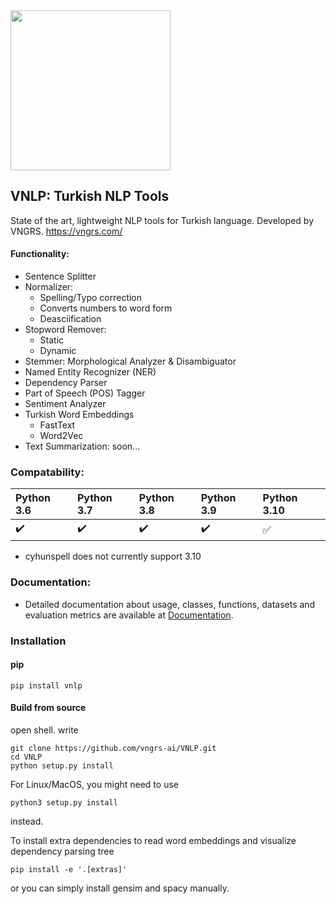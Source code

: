 <img src="https://github.com/vngrs-ai/VNLP/blob/main/vnlp.png" width="256">

## VNLP: Turkish NLP Tools
State of the art, lightweight NLP tools for Turkish language.
Developed by VNGRS.
https://vngrs.com/

#### Functionality:
- Sentence Splitter
- Normalizer:
	- Spelling/Typo correction
	- Converts numbers to word form
	- Deasciification
- Stopword Remover:
	- Static
	- Dynamic
- Stemmer: Morphological Analyzer & Disambiguator
- Named Entity Recognizer (NER) 
- Dependency Parser
- Part of Speech (POS) Tagger
- Sentiment Analyzer
- Turkish Word Embeddings
	- FastText
	- Word2Vec
- Text Summarization: soon...

### Compatability:

Python 3.6 | Python 3.7 | Python 3.8 | Python 3.9 | Python 3.10
:------------ | :-------------| :-------------| :-------------| :-------------
:heavy_check_mark: | :heavy_check_mark: |  :heavy_check_mark: | :heavy_check_mark: | :white_check_mark:

- cyhunspell does not currently support 3.10

### Documentation:
- Detailed documentation about usage, classes, functions, datasets and evaluation metrics are available at [Documentation](https://vnlp.readthedocs.io).

### Installation
#### pip
```
pip install vnlp
```

#### Build from source
open shell.
write
```
git clone https://github.com/vngrs-ai/VNLP.git
cd VNLP
python setup.py install
```

For Linux/MacOS, you might need to use
```
python3 setup.py install
```
instead.

To install extra dependencies to read word embeddings and visualize dependency parsing tree
```
pip install -e '.[extras]'
```
or you can simply install gensim and spacy manually.
